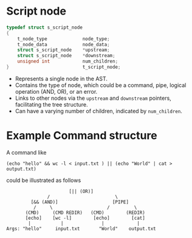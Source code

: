 # Script node

``` c
typedef struct s_script_node
{
    t_node_type             node_type;
    t_node_data             node_data;
    struct s_script_node    *upstream;
    struct s_script_node    *downstream;
    unsigned int            num_children;
}                           t_script_node;
```

  - Represents a single node in the AST.
  - Contains the type of node, which could be a command, pipe, logical
    operation (AND, OR), or an error.
  - Links to other nodes via the `upstream` and `downstream` pointers,
    facilitating the tree structure.
  - Can have a varying number of children, indicated by `num_children`.

# Example Command structure

A command like

``` shell
(echo "hello" && wc -l < input.txt ) || (echo "World" | cat > output.txt)
```

could be illustrated as follows

``` 
                       [|| (OR)]
               /                        \
         [&& (AND)]                    [PIPE]
          /     \                    /         \
       (CMD)     (CMD REDIR)   (CMD)        (REDIR)
       [echo]    [wc -l]        [echo]        [cat]
        |           |              |            |
Args: "hello"     input.txt       "World"    output.txt
```

